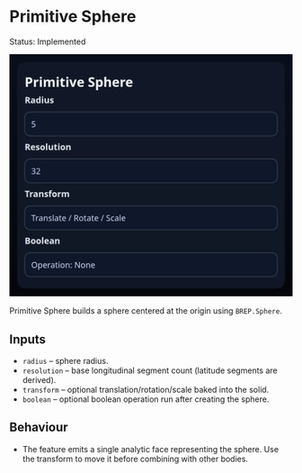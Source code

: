 # Primitive Sphere

Status: Implemented

![Primitive Sphere feature dialog](primitive-sphere.png)

Primitive Sphere builds a sphere centered at the origin using `BREP.Sphere`.

## Inputs
- `radius` – sphere radius.
- `resolution` – base longitudinal segment count (latitude segments are derived).
- `transform` – optional translation/rotation/scale baked into the solid.
- `boolean` – optional boolean operation run after creating the sphere.

## Behaviour
- The feature emits a single analytic face representing the sphere. Use the transform to move it before combining with other bodies.
